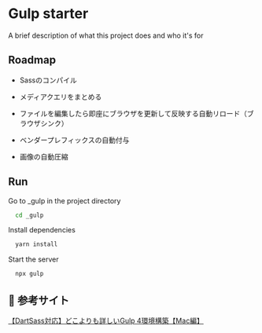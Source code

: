 
# Gulp starter

A brief description of what this project does and who it's for

## Roadmap

- Sassのコンパイル

- メディアクエリをまとめる

- ファイルを編集したら即座にブラウザを更新して反映する自動リロード（ブラウザシンク）

- ベンダープレフィックスの自動付与

- 画像の自動圧縮

## Run
Go to _gulp in the project directory

```bash
  cd _gulp
```

Install dependencies

```bash
  yarn install
```

Start the server

```bash
  npx gulp
```


## 🔗 参考サイト
[【DartSass対応】どこよりも詳しいGulp 4環境構築【Mac編】](https://tips-web.net/gulp4-mac/)